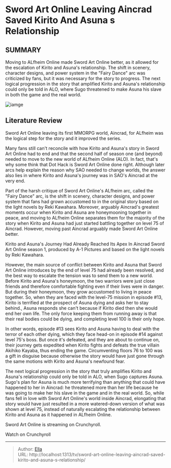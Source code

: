 # Sword Art Online Leaving Aincrad Saved Kirito And Asuna s Relationship


## SUMMARY 



  Moving to ALfheim Online made Sword Art Online better, as it allowed for the escalation of Kirito and Asuna&#39;s relationship.   The shift in scenery, character designs, and power system in the &#34;Fairy Dance&#34; arc was criticized by fans, but it was necessary for the story to progress.   The next logical progression in the story that amplified Kirito and Asuna&#39;s relationship could only be told in ALO, where Sugo threatened to make Asuna his slave in both the game and the real world.  

![iamge](https://static1.srcdn.com/wordpress/wp-content/uploads/2023/11/sword-art-online.jpg)

## Literature Review
Sword Art Online leaving its first MMORPG world, Aincrad, for ALfheim was the logical step for the story and it improved the series.




Many fans still can&#39;t reconcile with how Kirito and Asuna&#39;s story in Sword Art Online had to end and that the second half of season one (and beyond) needed to move to the new world of ALfheim Online (ALO). In fact, that&#39;s why some think that Dot Hack is Sword Art Online done right. Although later arcs help explain the reason why SAO needed to change worlds, the answer also lies in where Kirito and Asuna&#39;s journey was in SAO&#39;s Aincrad at the very end.




Part of the harsh critique of Sword Art Online&#39;s ALfheim arc, called the &#34;Fairy Dance&#34; arc, is the shift in scenery, character designs, and power system that fans had grown accustomed to in the original story based on the light novels by Reki Kawahara. Moreover, arguably Aincrad&#39;s greatest moments occur when Kirito and Asuna are honeymooning together in peace, and moving to ALfheim Online separates them for the majority of the story when Kirito and Asuna had just started battling together on level 75 of Aincrad. However, moving past Aincrad arguably made Sword Art Online better.


 Kirito and Asuna&#39;s Journey Had Already Reached Its Apex In Aincrad 
Sword Art Online season 1, produced by A-1 Pictures and based on the light novels by Reki Kawahara.
          

However, the main source of conflict between Kirito and Asuna that Sword Art Online introduces by the end of level 75 had already been resolved, and the best way to escalate the tension was to send them to a new world. Before Kirito and Asuna&#39;s honeymoon, the two warriors were just close friends and therefore comfortable fighting even if their lives were in danger. But during their honeymoon, they grow accustomed to living in peace together. So, when they are faced with the level-75 mission in episode #13, Kirito is terrified at the prospect of Asuna dying and asks her to stay behind., Asuna responds she can&#39;t because if Kirito died then she would end her own life. The only force keeping them from running away is that their real bodies could be dying, and completing level 100 is their only hope.




In other words, episode #13 sees Kirito and Asuna having to deal with the terror of each other dying, which they face head-on in episode #14 against level 75&#39;s boss. But once it&#39;s defeated, and they are about to continue on, their journey gets expedited when Kirito fights and defeats the true villain Akihiko Kayaba, thus ending the game. Circumventing floors 76 to 100 was a gift in disguise because otherwise the story would have just gone through the same motions with Kirito and Asuna&#39;s newfound fear.

          

The next logical progression in the story that truly amplifies Kirito and Asuna&#39;s relationship could only be told in ALO, when Sugo captures Asuna. Sugo&#39;s plan for Asuna is much more terrifying than anything that could have happened to her in Aincrad: he threatened more than her life because he was going to make her his slave in the game and in the real world. So, while fans fell in love with Sword Art Online&#39;s world inside Aincrad, elongating that story would have just resulted in a more watered-down version of what was shown at level 75, instead of naturally escalating the relationship between Kirito and Asuna as it happened in ALfheim Online.




Sword Art Online is streaming on Crunchyroll.

Watch on Crunchyroll



---

> Author: [Ella](https://instagram.hk.cn/)  
> URL: http://localhost:1313/tv/sword-art-online-leaving-aincrad-saved-kirito-and-asuna-s-relationship/  

